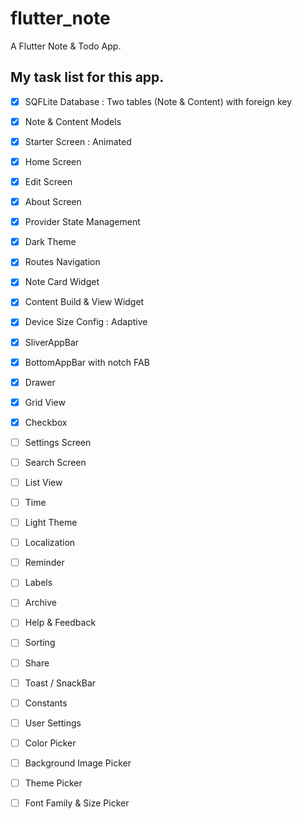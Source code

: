 # flutter_note

A Flutter Note & Todo App.

## My task list for this app.

- [x] SQFLite Database : Two tables (Note & Content) with foreign key
- [x] Note & Content Models
- [x] Starter Screen : Animated
- [x] Home Screen
- [x] Edit Screen
- [x] About Screen
- [x] Provider State Management
- [x] Dark Theme
- [x] Routes Navigation
- [x] Note Card Widget
- [x] Content Build & View Widget
- [x] Device Size Config : Adaptive
- [x] SliverAppBar
- [x] BottomAppBar with notch FAB
- [x] Drawer
- [x] Grid View
- [x] Checkbox
- [ ] Settings Screen
- [ ] Search Screen
- [ ] List View
- [ ] Time
- [ ] Light Theme
- [ ] Localization
- [ ] Reminder
- [ ] Labels
- [ ] Archive
- [ ] Help & Feedback
- [ ] Sorting
- [ ] Share
- [ ] Toast / SnackBar
- [ ] Constants
- [ ] User Settings
- [ ] Color Picker
- [ ] Background Image Picker
- [ ] Theme Picker
- [ ] Font Family & Size Picker


